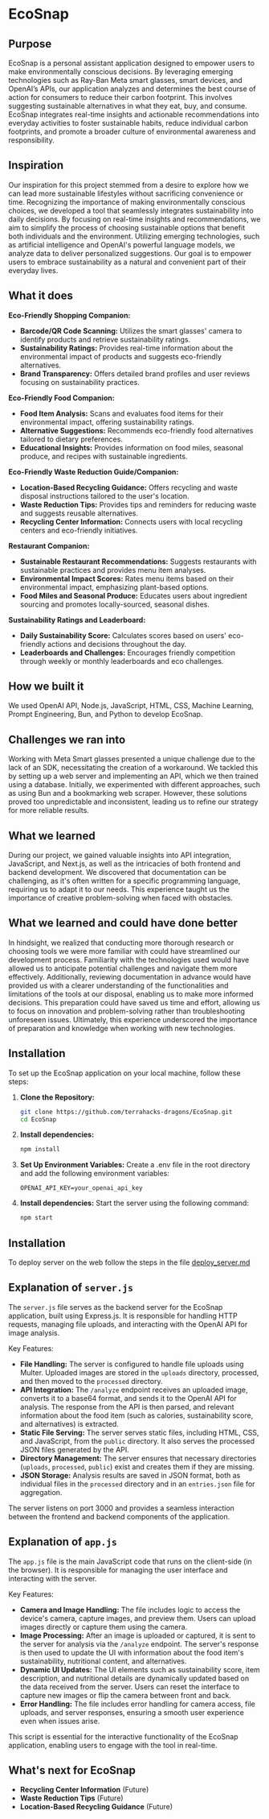 # EcoSnap

## Purpose

EcoSnap is a personal assistant application designed to empower users to make environmentally conscious decisions. By leveraging emerging technologies such as Ray-Ban Meta smart glasses, smart devices, and OpenAI’s APIs, our application analyzes and determines the best course of action for consumers to reduce their carbon footprint. This involves suggesting sustainable alternatives in what they eat, buy, and consume. EcoSnap integrates real-time insights and actionable recommendations into everyday activities to foster sustainable habits, reduce individual carbon footprints, and promote a broader culture of environmental awareness and responsibility.

## Inspiration

Our inspiration for this project stemmed from a desire to explore how we can lead more sustainable lifestyles without sacrificing convenience or time. Recognizing the importance of making environmentally conscious choices, we developed a tool that seamlessly integrates sustainability into daily decisions. By focusing on real-time insights and recommendations, we aim to simplify the process of choosing sustainable options that benefit both individuals and the environment. Utilizing emerging technologies, such as artificial intelligence and OpenAI's powerful language models, we analyze data to deliver personalized suggestions. Our goal is to empower users to embrace sustainability as a natural and convenient part of their everyday lives.

## What it does

**Eco-Friendly Shopping Companion:**
- **Barcode/QR Code Scanning:** Utilizes the smart glasses' camera to identify products and retrieve sustainability ratings.
- **Sustainability Ratings:** Provides real-time information about the environmental impact of products and suggests eco-friendly alternatives.
- **Brand Transparency:** Offers detailed brand profiles and user reviews focusing on sustainability practices.

**Eco-Friendly Food Companion:**
- **Food Item Analysis:** Scans and evaluates food items for their environmental impact, offering sustainability ratings.
- **Alternative Suggestions:** Recommends eco-friendly food alternatives tailored to dietary preferences.
- **Educational Insights:** Provides information on food miles, seasonal produce, and recipes with sustainable ingredients.

**Eco-Friendly Waste Reduction Guide/Companion:**
- **Location-Based Recycling Guidance:** Offers recycling and waste disposal instructions tailored to the user's location.
- **Waste Reduction Tips:** Provides tips and reminders for reducing waste and suggests reusable alternatives.
- **Recycling Center Information:** Connects users with local recycling centers and eco-friendly initiatives.

**Restaurant Companion:**
- **Sustainable Restaurant Recommendations:** Suggests restaurants with sustainable practices and provides menu item analyses.
- **Environmental Impact Scores:** Rates menu items based on their environmental impact, emphasizing plant-based options.
- **Food Miles and Seasonal Produce:** Educates users about ingredient sourcing and promotes locally-sourced, seasonal dishes.

**Sustainability Ratings and Leaderboard:**
- **Daily Sustainability Score:** Calculates scores based on users' eco-friendly actions and decisions throughout the day.
- **Leaderboards and Challenges:** Encourages friendly competition through weekly or monthly leaderboards and eco challenges.

## How we built it

We used OpenAI API, Node.js, JavaScript, HTML, CSS, Machine Learning, Prompt Engineering, Bun, and Python to develop EcoSnap.

## Challenges we ran into

Working with Meta Smart glasses presented a unique challenge due to the lack of an SDK, necessitating the creation of a workaround. We tackled this by setting up a web server and implementing an API, which we then trained using a database. Initially, we experimented with different approaches, such as using Bun and a bookmarking web scraper. However, these solutions proved too unpredictable and inconsistent, leading us to refine our strategy for more reliable results.

## What we learned

During our project, we gained valuable insights into API integration, JavaScript, and Next.js, as well as the intricacies of both frontend and backend development. We discovered that documentation can be challenging, as it's often written for a specific programming language, requiring us to adapt it to our needs. This experience taught us the importance of creative problem-solving when faced with obstacles.

## What we learned and could have done better

In hindsight, we realized that conducting more thorough research or choosing tools we were more familiar with could have streamlined our development process. Familiarity with the technologies used would have allowed us to anticipate potential challenges and navigate them more effectively. Additionally, reviewing documentation in advance would have provided us with a clearer understanding of the functionalities and limitations of the tools at our disposal, enabling us to make more informed decisions. This preparation could have saved us time and effort, allowing us to focus on innovation and problem-solving rather than troubleshooting unforeseen issues. Ultimately, this experience underscored the importance of preparation and knowledge when working with new technologies.

## Installation

To set up the EcoSnap application on your local machine, follow these steps:

1. **Clone the Repository:**
   ```bash
   git clone https://github.com/terrahacks-dragons/EcoSnap.git
   cd EcoSnap
   ```

2. **Install dependencies:**
    ```bash
    npm install
    ```

3. **Set Up Environment Variables:**
Create a .env file in the root directory and add the following environment variables:
    ```plaintext
    OPENAI_API_KEY=your_openai_api_key
    ```

4. **Install dependencies:**
Start the server using the following command:
    ```bash
    npm start
    ```
## Installation

To deploy server on the web follow the steps in the file [deploy_server.md](https://github.com/terrahacks-dragons/EcoSnap/blob/main/depoloy_server.md)

## Explanation of `server.js`

The `server.js` file serves as the backend server for the EcoSnap application, built using Express.js. It is responsible for handling HTTP requests, managing file uploads, and interacting with the OpenAI API for image analysis.

Key Features:
- **File Handling:** The server is configured to handle file uploads using Multer. Uploaded images are stored in the `uploads` directory, processed, and then moved to the `processed` directory.
- **API Integration:** The `/analyze` endpoint receives an uploaded image, converts it to a base64 format, and sends it to the OpenAI API for analysis. The response from the API is then parsed, and relevant information about the food item (such as calories, sustainability score, and alternatives) is extracted.
- **Static File Serving:** The server serves static files, including HTML, CSS, and JavaScript, from the `public` directory. It also serves the processed JSON files generated by the API.
- **Directory Management:** The server ensures that necessary directories (`uploads`, `processed`, `public`) exist and creates them if they are missing.
- **JSON Storage:** Analysis results are saved in JSON format, both as individual files in the `processed` directory and in an `entries.json` file for aggregation.

The server listens on port 3000 and provides a seamless interaction between the frontend and backend components of the application.

## Explanation of `app.js`

The `app.js` file is the main JavaScript code that runs on the client-side (in the browser). It is responsible for managing the user interface and interacting with the server.

Key Features:
- **Camera and Image Handling:** The file includes logic to access the device's camera, capture images, and preview them. Users can upload images directly or capture them using the camera.
- **Image Processing:** After an image is uploaded or captured, it is sent to the server for analysis via the `/analyze` endpoint. The server's response is then used to update the UI with information about the food item's sustainability, nutritional content, and alternatives.
- **Dynamic UI Updates:** The UI elements such as sustainability score, item description, and nutritional details are dynamically updated based on the data received from the server. Users can reset the interface to capture new images or flip the camera between front and back.
- **Error Handling:** The file includes error handling for camera access, file uploads, and server responses, ensuring a smooth user experience even when issues arise.

This script is essential for the interactive functionality of the EcoSnap application, enabling users to engage with the tool in real-time.

## What's next for EcoSnap

- **Recycling Center Information** (Future)
- **Waste Reduction Tips** (Future)
- **Location-Based Recycling Guidance** (Future)
